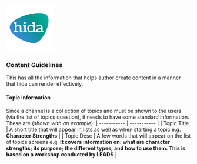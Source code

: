 [![hida](images/hida-128x128.png)](./)

### Content Guidelines
This has all the information that helps author create content in a manner that hida can render effectively.

#### Topic Information
Since a channel is a collection of topics and must be shown to the users (via the list of topics question), it needs to have some standard information. These are (*shown with an example*):
| ----------- | ----------- |
| Topic Title | A short title that will appear in lists as well as when starting a topic
e.g. **Character Strengths** |
| Topic Desc | A few words that will appear on the list of topics screens
e.g. **It covers information on: what are character strengths; its purpose; the different types; and how to use them. This is based on a workshop conducted by LEADS** |
